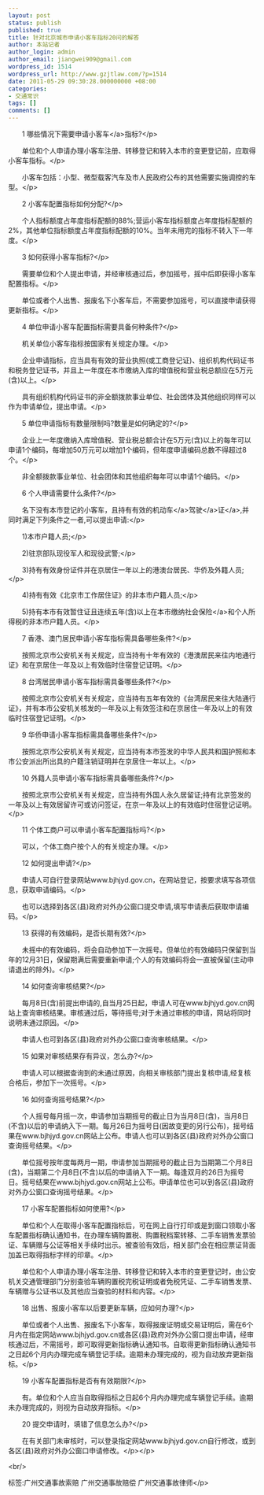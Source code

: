 ```yaml
---
layout: post
status: publish
published: true
title: 针对北京城市申请小客车指标20问的解答
author: 本站记者
author_login: admin
author_email: jiangwei909@gmail.com
wordpress_id: 1514
wordpress_url: http://www.gzjtlaw.com/?p=1514
date: 2011-05-29 09:30:28.000000000 +08:00
categories:
- 交通常识
tags: []
comments: []
---
```

<p><p>　　1 哪些情况下需要申请<a>小客车<&#47;a>指标?<&#47;p><p>　　单位和个人申请办理小客车注册、转移登记和转入本市的变更登记前，应取得小客车指标。<&#47;p><p>　　小客车包括：小型、微型载客汽车及市人民政府公布的其他需要实施调控的车型。<&#47;p><p>　　2 小客车配置指标如何分配?<&#47;p><p>　　个人指标额度占年度指标配额的88%;营运小客车指标额度占年度指标配额的2%，其他单位指标额度占年度指标配额的10%。当年未用完的指标不转入下一年度。<&#47;p><p>　　3 如何获得小客车指标?<&#47;p><p>　　需要单位和个人提出申请，并经审核通过后，参加摇号，摇中后即获得小客车配置指标。<&#47;p><p>　　单位或者个人出售、报废名下小客车后，不需要参加摇号，可以直接申请获得更新指标。<&#47;p><p>　　4 单位申请小客车配置指标需要具备何种条件?<&#47;p><p>　　机关单位小客车指标按国家有关规定办理。<&#47;p><p>　　企业申请指标，应当具有有效的营业执照(或工商登记证)、组织机构代码证书和税务登记证书，并且上一年度在本市缴纳入库的增值税和营业税总额应在5万元(含)以上。<&#47;p><p>　　具有组织机构代码证书的非全额拨款事业单位、社会团体及其他组织同样可以作为申请单位，提出申请。<&#47;p><p>　　5 单位申请指标有数量限制吗?数量是如何确定的?<&#47;p><p>　　企业上一年度缴纳入库增值税、营业税总额合计在5万元(含)以上的每年可以申请1个编码，每增加50万元可以增加1个编码，但年度申请编码总数不得超过8个。<&#47;p><p>　　非全额拨款事业单位、社会团体和其他组织每年可以申请1个编码。<&#47;p><p>　　6 个人申请需要什么条件?<&#47;p><p>　　名下没有本市登记的小客车，且持有有效的<a>机动车<&#47;a><a><a>驾驶<&#47;a>证<&#47;a>,并同时满足下列条件之一者,可以提出申请:<&#47;p><p>　　1)本市户籍人员;<&#47;p><p>　　2)驻京部队现役军人和现役武警;<&#47;p><p>　　3)持有有效身份证件并在京居住一年以上的港澳台居民、华侨及外籍人员;<&#47;p><p>　　4)持有有效《北京市工作居住证》的非本市户籍人员;<&#47;p><p>　　5)持有本市有效暂住证且连续五年(含)以上在本市缴纳社会<a>保险<&#47;a>和个人所得税的非本市户籍人员。<&#47;p><p>　　7 香港、澳门居民申请小客车指标需具备哪些条件?<&#47;p><p>　　按照北京市公安机关有关规定，应当持有十年有效的《港澳居民来往内地通行证》和在京居住一年及以上有效临时住宿登记证明。<&#47;p><p>　　8 台湾居民申请小客车指标需具备哪些条件?<&#47;p><p>　　按照北京市公安机关有关规定，应当持有五年有效的《台湾居民来往大陆通行证》，并有本市公安机关核发的一年及以上有效签注和在京居住一年及以上的有效临时住宿登记证明。<&#47;p><p>　　9 华侨申请小客车指标需具备哪些条件?<&#47;p><p>　　按照北京市公安机关有关规定，应当持有本市签发的中华人民共和国护照和本市公安派出所出具的户籍注销证明并在京居住一年以上。<&#47;p><p>　　10 外籍人员申请小客车指标需具备哪些条件?<&#47;p><p>　　按照北京市公安机关有关规定，应当持有外国人永久居留证;持有北京签发的一年及以上有效居留许可或访问签证，在京一年及以上的有效临时住宿登记证明。<&#47;p><p>　　11 个体工商户可以申请小客车配置指标吗?<&#47;p><p>　　可以，个体工商户按个人的有关规定办理。<&#47;p><p>　　12 如何提出申请?<&#47;p><p>　　申请人可自行登录网站www.bjhjyd.gov.cn，在网站登记，按要求填写各项信息，获取申请编码。<&#47;p><p>　　也可以选择到各区(县)政府对外办公窗口提交申请,填写申请表后获取申请编码。<&#47;p><p>　　13 获得的有效编码，是否长期有效?<&#47;p><p>　　未摇中的有效编码，将会自动参加下一次摇号。但单位的有效编码只保留到当年的12月31日，保留期满后需要重新申请;个人的有效编码将会一直被保留(主动申请退出的除外)。<&#47;p><p>　　14 如何查询审核结果?<&#47;p><p>　　每月8日(含)前提出申请的,自当月25日起，申请人可在www.bjhjyd.gov.cn网站上查询审核结果。审核通过后，等待摇号;对于未通过审核的申请，网站将同时说明未通过原因。<&#47;p><p>　　申请人也可到各区(县)政府对外办公窗口查询审核结果。<&#47;p><p>　　15 如果对审核结果存有异议，怎么办?<&#47;p><p>　　申请人可以根据查询到的未通过原因，向相关审核部门提出复核申请,经复核合格后，参加下一次摇号。<&#47;p><p>　　16 如何查询摇号结果?<&#47;p><p>　　个人摇号每月摇一次，申请参加当期摇号的截止日为当月8日(含)，当月8日(不含)以后的申请纳入下一期。每月26日为摇号日(因故变更的另行公布)，摇号结果在www.bjhjyd.gov.cn网站上公布。申请人也可以到各区(县)政府对外办公窗口查询摇号结果。<&#47;p><p>　　单位摇号按年度每两月一期，申请参加当期摇号的截止日为当期第二个月8日(含)，当期第二个月8日(不含)以后的申请纳入下一期。每逢双月的26日为摇号日。摇号结果在www.bjhjyd.gov.cn网站上公布。申请单位也可以到各区(县)政府对外办公窗口查询摇号结果。<&#47;p><p>　　17 小客车配置指标如何使用?<&#47;p><p>　　单位和个人在取得小客车配置指标后，可在网上自行打印或是到窗口领取小客车配置指标确认通知书，在办理车辆购置税、购置税档案转移、二手车销售发票验证、车辆赠与公证等相关手续时出示。被查验有效后，相关部门会在相应票证背面加盖已取得指标字样的印章。<&#47;p><p>　　单位和个人申请办理小客车注册、转移登记和转入本市的变更登记时，由公安机关交通管理部门分别查验车辆购置税完税证明或者免税凭证、二手车销售发票、车辆赠与公证书以及其他应当查验的材料和内容。<&#47;p><p>　　18 出售、报废小客车以后要更新车辆，应如何办理?<&#47;p><p>　　单位或者个人出售、报废名下小客车，取得报废证明或交易证明后，需在6个月内在指定网站www.bjhjyd.gov.cn或各区(县)政府对外办公窗口提出申请，经审核通过后，不需摇号，即可取得更新指标确认通知书。自取得更新指标确认通知书之日起6个月内办理完成车辆登记手续。逾期未办理完成的，视为自动放弃更新指标。<&#47;p><p>　　19 小客车配置指标是否有有效期限?<&#47;p><p>　　有。单位和个人应当自取得指标之日起6个月内办理完成车辆登记手续。逾期未办理完成的，则视为自动放弃指标。<&#47;p><p>　　20 提交申请时，填错了信息怎么办?<&#47;p><p>　　在有关部门未审核时，可以登录指定网站www.bjhjyd.gov.cn自行修改，或到各区(县)政府对外办公窗口申请修改。<&#47;p><&#47;p><br&#47;><p>标签:广州交通事故索赔 广州交通事故赔偿 广州交通事故律师<&#47;p>
